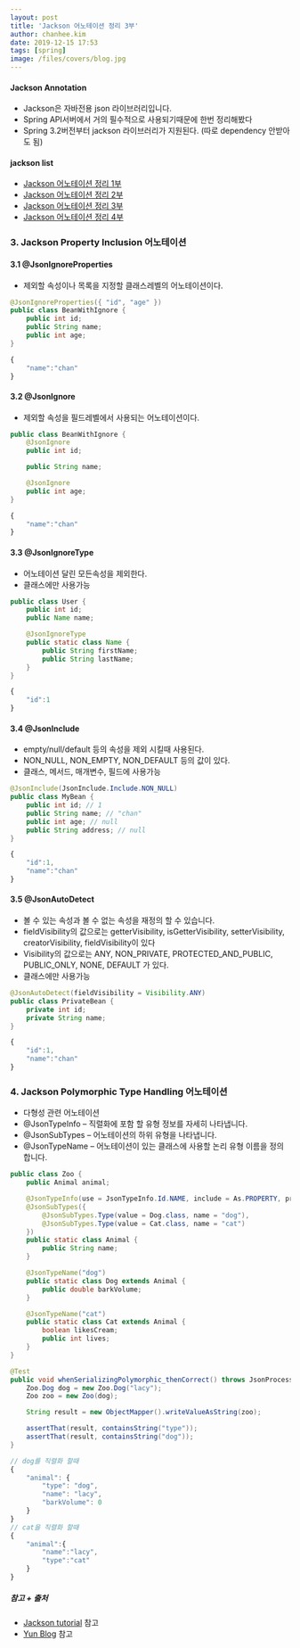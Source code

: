 ```yaml
---
layout: post
title: 'Jackson 어노테이션 정리 3부'
author: chanhee.kim
date: 2019-12-15 17:53
tags: [spring]
image: /files/covers/blog.jpg
---
```


#### Jackson Annotation
 - Jackson은 자바전용 json 라이브러리입니다.
 - Spring API서버에서 거의 필수적으로 사용되기때문에 한번 정리해봤다
 - Spring 3.2버전부터 jackson 라이브러리가 지원된다. (따로 dependency 안받아도 됨)

#### jackson list
  -  [Jackson 어노테이션 정리 1부](https://beam307.github.io/2019/12/14/jackson1/)
  -  [Jackson 어노테이션 정리 2부](https://beam307.github.io/2019/12/15/jackson2/)
  -  [Jackson 어노테이션 정리 3부](https://beam307.github.io/2019/12/15/jackson3/)
  -  [Jackson 어노테이션 정리 4부](https://beam307.github.io/2019/12/15/jackson4/)

### 3. Jackson Property Inclusion 어노테이션

#### 3.1 @JsonIgnoreProperties
- 제외할 속성이나 목록을 지정할 클래스레벨의 어노테이션이다.

```java
@JsonIgnoreProperties({ "id", "age" })
public class BeanWithIgnore {
    public int id;
    public String name;
    public int age;
}
```
```javascript
{
    "name":"chan"
}
```


#### 3.2 @JsonIgnore
- 제외할 속성을 필드레벨에서 사용되는 어노테이션이다.

```java
public class BeanWithIgnore {
    @JsonIgnore
    public int id;

    public String name;

    @JsonIgnore
    public int age;
}
```
```javascript
{
    "name":"chan"
}
```

#### 3.3 @JsonIgnoreType
- 어노테이션 달린 모든속성을 제외한다.
- 클래스에만 사용가능

```java
public class User {
    public int id;
    public Name name;

    @JsonIgnoreType
    public static class Name {
        public String firstName;
        public String lastName;
    }
}
```
```javascript
{
    "id":1
}
```

#### 3.4 @JsonInclude
- empty/null/default 등의 속성을 제외 시킬때 사용된다.
- NON_NULL, NON_EMPTY, NON_DEFAULT 등의 값이 있다.
- 클래스, 메서드, 매개변수, 필드에 사용가능

```java
@JsonInclude(JsonInclude.Include.NON_NULL)
public class MyBean {
    public int id; // 1
    public String name; // "chan"
    public int age; // null
    public String address; // null
}
```
```javascript
{
    "id":1,
    "name":"chan"
}
```

#### 3.5 @JsonAutoDetect
- 볼 수 있는 속성과 볼 수 없는 속성을 재정의 할 수 있습니다.
- fieldVisibility의 값으로는 getterVisibility, isGetterVisibility, setterVisibility, creatorVisibility, fieldVisibility이 있다
- Visibility의 값으로는 ANY, NON_PRIVATE, PROTECTED_AND_PUBLIC, PUBLIC_ONLY, NONE, DEFAULT 가 있다.
- 클래스에만 사용가능

```java
@JsonAutoDetect(fieldVisibility = Visibility.ANY)
public class PrivateBean {
    private int id;
    private String name;
}
```
```javascript
{
    "id":1,
    "name":"chan"
}
```

### 4. Jackson Polymorphic Type Handling 어노테이션
- 다형성 관련 어노테이션
- @JsonTypeInfo – 직렬화에 포함 할 유형 정보를 자세히 나타냅니다.
- @JsonSubTypes – 어노테이션의 하위 유형을 나타냅니다.
- @JsonTypeName – 어노테이션이 있는 클래스에 사용할 논리 유형 이름을 정의합니다.

```java
public class Zoo {
    public Animal animal;

    @JsonTypeInfo(use = JsonTypeInfo.Id.NAME, include = As.PROPERTY, property = "type")
    @JsonSubTypes({
        @JsonSubTypes.Type(value = Dog.class, name = "dog"),
        @JsonSubTypes.Type(value = Cat.class, name = "cat")
    })
    public static class Animal {
        public String name;
    }

    @JsonTypeName("dog")
    public static class Dog extends Animal {
        public double barkVolume;
    }

    @JsonTypeName("cat")
    public static class Cat extends Animal {
        boolean likesCream;
        public int lives;
    }
}

@Test
public void whenSerializingPolymorphic_thenCorrect() throws JsonProcessingException {
    Zoo.Dog dog = new Zoo.Dog("lacy");
    Zoo zoo = new Zoo(dog);

    String result = new ObjectMapper().writeValueAsString(zoo);

    assertThat(result, containsString("type"));
    assertThat(result, containsString("dog"));
}
```
```javascript
// dog를 직렬화 할때
{
    "animal": {
        "type": "dog",
        "name": "lacy",
        "barkVolume": 0
    }
}
// cat을 직렬화 할때
{
    "animal":{
        "name":"lacy",
        "type":"cat"
    }
}
```



##### 참고 + 출처
 - [Jackson tutorial](https://www.baeldung.com/jackson-annotations) 참고
 - [Yun Blog](https://github.com/cheese10yun/blog-sample/tree/master/jackson) 참고
